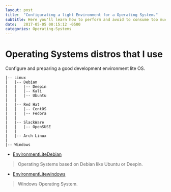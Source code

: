 ```yaml
---
layout: post
title:  "Configurating a light Environment for a Operating System."
subtitle: Here you'll learn how to perform and avoid to consume too much RAM in your computer.
date:   2017-05-05 00:15:12 -0500
categories: Operating-Systems
---
```

# Operating Systems distros that I use

Configure and preparing a good development environment lite OS.

    |-- Linux
    |   |-- Debian
    |   |   |-- Deepin
    |   |   |-- Kali
    |   |   |-- Ubuntu
    |   |
    |   |-- Red Hat
    |   |   |-- CentOS
    |   |   |-- Fedora
    |   |
    |   |-- SlackWare
    |   |   |-- OpenSUSE
    |   |
    |   |-- Arch Linux
    |
    |-- Windows


* [EnvironmentLiteDebian][debian-url]  
> Operating Systems based on Debian like Ubuntu or Deepin.

* [EnvironmentLitewindows][windows-url]  
> Windows Operating System.

[debian-url]:   /docs/light_environment_debian
[windows-url]:  /docs/light_environment_windows
